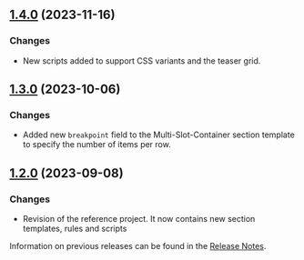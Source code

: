 ## [1.4.0](https://github.com/e-Spirit/fcecom-reference-project/compare/v1.3.0...v1.4.0) (2023-11-16)

### Changes
* New scripts added to support CSS variants and the teaser grid.

## [1.3.0](https://github.com/e-Spirit/fcecom-reference-project/compare/v1.2.0...v1.3.0) (2023-10-06)

### Changes
* Added new `breakpoint` field to the Multi-Slot-Container section template to specify the number of items per row.

## [1.2.0](https://github.com/e-Spirit/fcecom-reference-project/compare/v1.1.6...v1.2.0) (2023-09-08)

### Changes
* Revision of the reference project. It now contains new section templates, rules and scripts

Information on previous releases can be found in the [Release Notes](https://docs.e-spirit.com/ecom/fsconnect-com/FirstSpirit_Connect_for_Commerce_Releasenotes_EN.html).
